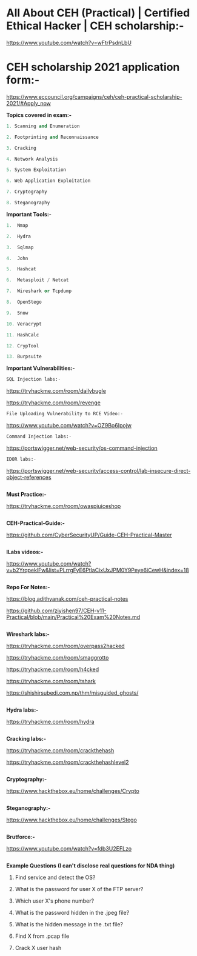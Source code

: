 # All About CEH (Practical) | Certified Ethical Hacker | CEH scholarship:-

https://www.youtube.com/watch?v=wFtrPsdnLbU

# CEH scholarship 2021 application form:-

https://www.eccouncil.org/campaigns/ceh/ceh-practical-scholarship-2021/#Apply_now


**Topics covered in exam:-**
```python
1. Scanning and Enumeration

2. Footprinting and Reconnaissance

3. Cracking

4. Network Analysis

5. System Exploitation

6. Web Application Exploitation

7. Cryptography

8. Steganography
```


**Important Tools:-**
```python
1.  Nmap

2.  Hydra

3.  Sqlmap

4.  John

5.  Hashcat

6.  Metasploit / Netcat

7.  Wireshark or Tcpdump

8.  OpenStego

9.  Snow

10. Veracrypt

11. HashCalc

12. CrypTool

13. Burpsuite

```

**Important Vulnerabilities:-**
```python
SQL Injection labs:- 
```
https://tryhackme.com/room/dailybugle 

https://tryhackme.com/room/revenge

```python
File Uploading Vulnerability to RCE Video:- 
```
https://www.youtube.com/watch?v=OZ9Bo6Ipojw

```python
Command Injection labs:-
```
https://portswigger.net/web-security/os-command-injection

```python
IDOR labs:- 
```
https://portswigger.net/web-security/access-control/lab-insecure-direct-object-references
```python
```


**Must Practice:-** 

https://tryhackme.com/room/owaspjuiceshop
```python
```

**CEH-Practical-Guide:-**

https://github.com/CyberSecurityUP/Guide-CEH-Practical-Master
```python
```

**ILabs videos:-**

https://www.youtube.com/watch?v=b2YrqpeklFw&list=PLrrgFyE6PtlaCixUxJPM0Y9Peye6iCewH&index=18
```python
```

**Repo For Notes:-**

https://blog.adithyanak.com/ceh-practical-notes

https://github.com/ziyishen97/CEH-v11-Practical/blob/main/Practical%20Exam%20Notes.md
```python
```

**Wireshark labs:-**

https://tryhackme.com/room/overpass2hacked

https://tryhackme.com/room/smaggrotto

https://tryhackme.com/room/h4cked
    
https://tryhackme.com/room/tshark
    
https://shishirsubedi.com.np/thm/misguided_ghosts/
```python
```

**Hydra labs:-**

https://tryhackme.com/room/hydra
```python
```

**Cracking labs:-**

https://tryhackme.com/room/crackthehash

https://tryhackme.com/room/crackthehashlevel2
```python
```

**Cryptography:-**

https://www.hackthebox.eu/home/challenges/Crypto
```python
```

**Steganography:-**

https://www.hackthebox.eu/home/challenges/Stego
```python
```

**Brutforce:-**

https://www.youtube.com/watch?v=fdb3U2EFLzo
```python
```

**Example Questions**
**(I can't disclose real questions for NDA thing)**

1. Find service and detect the OS?

2. What is the password for user X of the FTP server?

3. Which user X's phone number?

4. What is the password hidden in the .jpeg file?

5. What is the hidden message in the .txt file?

6. Find X from .pcap file

7. Crack X user hash
